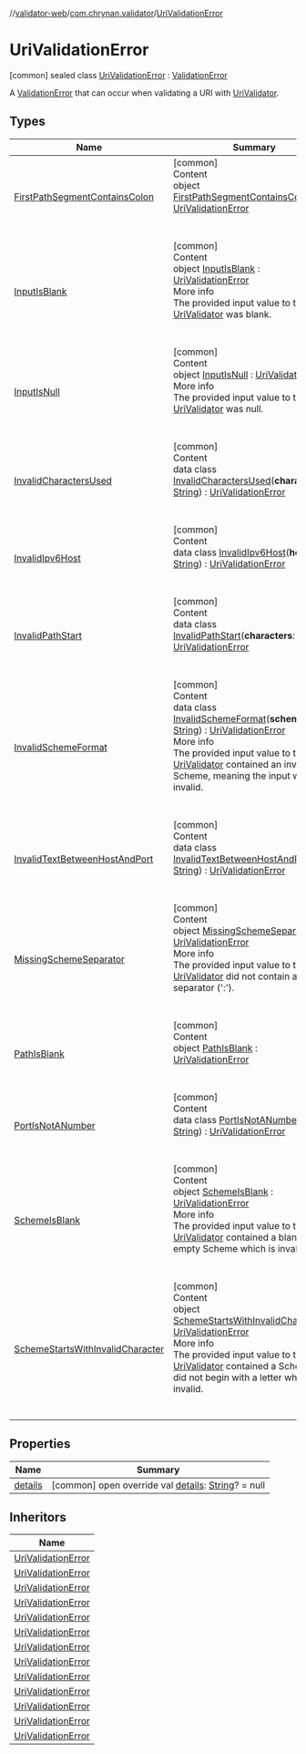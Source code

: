 //[validator-web](../../../index.md)/[com.chrynan.validator](../index.md)/[UriValidationError](index.md)



# UriValidationError  
 [common] sealed class [UriValidationError](index.md) : [ValidationError](../../../../validator-core/validator-core/com.chrynan.validator/-validation-error/index.md)

A [ValidationError](../../../../validator-core/validator-core/com.chrynan.validator/-validation-error/index.md) that can occur when validating a URI with [UriValidator](../-uri-validator/index.md).

   


## Types  
  
|  Name |  Summary | 
|---|---|
| <a name="com.chrynan.validator/UriValidationError.FirstPathSegmentContainsColon///PointingToDeclaration/"></a>[FirstPathSegmentContainsColon](-first-path-segment-contains-colon/index.md)| <a name="com.chrynan.validator/UriValidationError.FirstPathSegmentContainsColon///PointingToDeclaration/"></a>[common]  <br>Content  <br>object [FirstPathSegmentContainsColon](-first-path-segment-contains-colon/index.md) : [UriValidationError](index.md)  <br><br><br>|
| <a name="com.chrynan.validator/UriValidationError.InputIsBlank///PointingToDeclaration/"></a>[InputIsBlank](-input-is-blank/index.md)| <a name="com.chrynan.validator/UriValidationError.InputIsBlank///PointingToDeclaration/"></a>[common]  <br>Content  <br>object [InputIsBlank](-input-is-blank/index.md) : [UriValidationError](index.md)  <br>More info  <br>The provided input value to the [UriValidator](../-uri-validator/index.md) was blank.  <br><br><br>|
| <a name="com.chrynan.validator/UriValidationError.InputIsNull///PointingToDeclaration/"></a>[InputIsNull](-input-is-null/index.md)| <a name="com.chrynan.validator/UriValidationError.InputIsNull///PointingToDeclaration/"></a>[common]  <br>Content  <br>object [InputIsNull](-input-is-null/index.md) : [UriValidationError](index.md)  <br>More info  <br>The provided input value to the [UriValidator](../-uri-validator/index.md) was null.  <br><br><br>|
| <a name="com.chrynan.validator/UriValidationError.InvalidCharactersUsed///PointingToDeclaration/"></a>[InvalidCharactersUsed](-invalid-characters-used/index.md)| <a name="com.chrynan.validator/UriValidationError.InvalidCharactersUsed///PointingToDeclaration/"></a>[common]  <br>Content  <br>data class [InvalidCharactersUsed](-invalid-characters-used/index.md)(**characters**: [String](https://kotlinlang.org/api/latest/jvm/stdlib/kotlin/-string/index.html)) : [UriValidationError](index.md)  <br><br><br>|
| <a name="com.chrynan.validator/UriValidationError.InvalidIpv6Host///PointingToDeclaration/"></a>[InvalidIpv6Host](-invalid-ipv6-host/index.md)| <a name="com.chrynan.validator/UriValidationError.InvalidIpv6Host///PointingToDeclaration/"></a>[common]  <br>Content  <br>data class [InvalidIpv6Host](-invalid-ipv6-host/index.md)(**host**: [String](https://kotlinlang.org/api/latest/jvm/stdlib/kotlin/-string/index.html)) : [UriValidationError](index.md)  <br><br><br>|
| <a name="com.chrynan.validator/UriValidationError.InvalidPathStart///PointingToDeclaration/"></a>[InvalidPathStart](-invalid-path-start/index.md)| <a name="com.chrynan.validator/UriValidationError.InvalidPathStart///PointingToDeclaration/"></a>[common]  <br>Content  <br>data class [InvalidPathStart](-invalid-path-start/index.md)(**characters**: [String](https://kotlinlang.org/api/latest/jvm/stdlib/kotlin/-string/index.html)) : [UriValidationError](index.md)  <br><br><br>|
| <a name="com.chrynan.validator/UriValidationError.InvalidSchemeFormat///PointingToDeclaration/"></a>[InvalidSchemeFormat](-invalid-scheme-format/index.md)| <a name="com.chrynan.validator/UriValidationError.InvalidSchemeFormat///PointingToDeclaration/"></a>[common]  <br>Content  <br>data class [InvalidSchemeFormat](-invalid-scheme-format/index.md)(**scheme**: [String](https://kotlinlang.org/api/latest/jvm/stdlib/kotlin/-string/index.html)) : [UriValidationError](index.md)  <br>More info  <br>The provided input value to the [UriValidator](../-uri-validator/index.md) contained an invalid Scheme, meaning the input was invalid.  <br><br><br>|
| <a name="com.chrynan.validator/UriValidationError.InvalidTextBetweenHostAndPort///PointingToDeclaration/"></a>[InvalidTextBetweenHostAndPort](-invalid-text-between-host-and-port/index.md)| <a name="com.chrynan.validator/UriValidationError.InvalidTextBetweenHostAndPort///PointingToDeclaration/"></a>[common]  <br>Content  <br>data class [InvalidTextBetweenHostAndPort](-invalid-text-between-host-and-port/index.md)(**text**: [String](https://kotlinlang.org/api/latest/jvm/stdlib/kotlin/-string/index.html)) : [UriValidationError](index.md)  <br><br><br>|
| <a name="com.chrynan.validator/UriValidationError.MissingSchemeSeparator///PointingToDeclaration/"></a>[MissingSchemeSeparator](-missing-scheme-separator/index.md)| <a name="com.chrynan.validator/UriValidationError.MissingSchemeSeparator///PointingToDeclaration/"></a>[common]  <br>Content  <br>object [MissingSchemeSeparator](-missing-scheme-separator/index.md) : [UriValidationError](index.md)  <br>More info  <br>The provided input value to the [UriValidator](../-uri-validator/index.md) did not contain a Scheme separator (':').  <br><br><br>|
| <a name="com.chrynan.validator/UriValidationError.PathIsBlank///PointingToDeclaration/"></a>[PathIsBlank](-path-is-blank/index.md)| <a name="com.chrynan.validator/UriValidationError.PathIsBlank///PointingToDeclaration/"></a>[common]  <br>Content  <br>object [PathIsBlank](-path-is-blank/index.md) : [UriValidationError](index.md)  <br><br><br>|
| <a name="com.chrynan.validator/UriValidationError.PortIsNotANumber///PointingToDeclaration/"></a>[PortIsNotANumber](-port-is-not-a-number/index.md)| <a name="com.chrynan.validator/UriValidationError.PortIsNotANumber///PointingToDeclaration/"></a>[common]  <br>Content  <br>data class [PortIsNotANumber](-port-is-not-a-number/index.md)(**port**: [String](https://kotlinlang.org/api/latest/jvm/stdlib/kotlin/-string/index.html)) : [UriValidationError](index.md)  <br><br><br>|
| <a name="com.chrynan.validator/UriValidationError.SchemeIsBlank///PointingToDeclaration/"></a>[SchemeIsBlank](-scheme-is-blank/index.md)| <a name="com.chrynan.validator/UriValidationError.SchemeIsBlank///PointingToDeclaration/"></a>[common]  <br>Content  <br>object [SchemeIsBlank](-scheme-is-blank/index.md) : [UriValidationError](index.md)  <br>More info  <br>The provided input value to the [UriValidator](../-uri-validator/index.md) contained a blank or empty Scheme which is invalid.  <br><br><br>|
| <a name="com.chrynan.validator/UriValidationError.SchemeStartsWithInvalidCharacter///PointingToDeclaration/"></a>[SchemeStartsWithInvalidCharacter](-scheme-starts-with-invalid-character/index.md)| <a name="com.chrynan.validator/UriValidationError.SchemeStartsWithInvalidCharacter///PointingToDeclaration/"></a>[common]  <br>Content  <br>object [SchemeStartsWithInvalidCharacter](-scheme-starts-with-invalid-character/index.md) : [UriValidationError](index.md)  <br>More info  <br>The provided input value to the [UriValidator](../-uri-validator/index.md) contained a Scheme that did not begin with a letter which is invalid.  <br><br><br>|


## Properties  
  
|  Name |  Summary | 
|---|---|
| <a name="com.chrynan.validator/UriValidationError/details/#/PointingToDeclaration/"></a>[details](details.md)| <a name="com.chrynan.validator/UriValidationError/details/#/PointingToDeclaration/"></a> [common] open override val [details](details.md): [String](https://kotlinlang.org/api/latest/jvm/stdlib/kotlin/-string/index.html)? = null   <br>|


## Inheritors  
  
|  Name | 
|---|
| <a name="com.chrynan.validator/UriValidationError.InputIsNull///PointingToDeclaration/"></a>[UriValidationError](-input-is-null/index.md)|
| <a name="com.chrynan.validator/UriValidationError.InputIsBlank///PointingToDeclaration/"></a>[UriValidationError](-input-is-blank/index.md)|
| <a name="com.chrynan.validator/UriValidationError.SchemeIsBlank///PointingToDeclaration/"></a>[UriValidationError](-scheme-is-blank/index.md)|
| <a name="com.chrynan.validator/UriValidationError.MissingSchemeSeparator///PointingToDeclaration/"></a>[UriValidationError](-missing-scheme-separator/index.md)|
| <a name="com.chrynan.validator/UriValidationError.SchemeStartsWithInvalidCharacter///PointingToDeclaration/"></a>[UriValidationError](-scheme-starts-with-invalid-character/index.md)|
| <a name="com.chrynan.validator/UriValidationError.InvalidSchemeFormat///PointingToDeclaration/"></a>[UriValidationError](-invalid-scheme-format/index.md)|
| <a name="com.chrynan.validator/UriValidationError.InvalidCharactersUsed///PointingToDeclaration/"></a>[UriValidationError](-invalid-characters-used/index.md)|
| <a name="com.chrynan.validator/UriValidationError.PortIsNotANumber///PointingToDeclaration/"></a>[UriValidationError](-port-is-not-a-number/index.md)|
| <a name="com.chrynan.validator/UriValidationError.InvalidTextBetweenHostAndPort///PointingToDeclaration/"></a>[UriValidationError](-invalid-text-between-host-and-port/index.md)|
| <a name="com.chrynan.validator/UriValidationError.InvalidIpv6Host///PointingToDeclaration/"></a>[UriValidationError](-invalid-ipv6-host/index.md)|
| <a name="com.chrynan.validator/UriValidationError.PathIsBlank///PointingToDeclaration/"></a>[UriValidationError](-path-is-blank/index.md)|
| <a name="com.chrynan.validator/UriValidationError.InvalidPathStart///PointingToDeclaration/"></a>[UriValidationError](-invalid-path-start/index.md)|
| <a name="com.chrynan.validator/UriValidationError.FirstPathSegmentContainsColon///PointingToDeclaration/"></a>[UriValidationError](-first-path-segment-contains-colon/index.md)|

